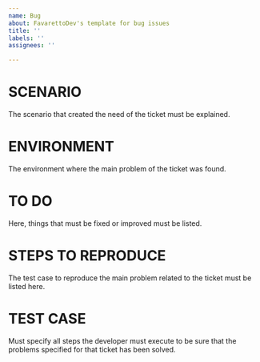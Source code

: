 ```yaml
---
name: Bug
about: FavarettoDev's template for bug issues
title: ''
labels: ''
assignees: ''

---
```


# SCENARIO
The scenario that created the need of the ticket must be explained.

# ENVIRONMENT
The environment where the main problem of the ticket was found.

# TO DO
Here, things that must be fixed or improved must be listed.

# STEPS TO REPRODUCE
The test case to reproduce the main problem related to the ticket must be listed here.

# TEST CASE
Must specify all steps the developer must execute to be sure that the problems specified for that ticket has been solved.